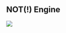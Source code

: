 <h2>NOT(!) Engine</h2>
<img src = "https://github.com/Sam-1210/Not-Engine-Tmp/blob/Testing/Assets/Materials/Textures/Logo.png">
